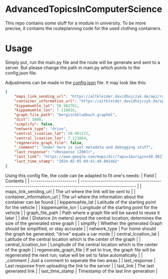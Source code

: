 # AdvancedTopicsInComputerScience
This repo contains some stuff for a module in university. To be more precise, it contains the routeplanning code for the used clothing containers.

# Usage
Simply put, run the main.py file and the route will be generate and sent to a server. But please change the path in main.py which points to the config.json file.

Adjustments can be made in the [config.json](config.json) file. It may look like this:

```json
{
    "maps_link_sending_url": "https://altkleider.davidhojczyk.de/api/route/add",
    "container_information_url": "https://altkleider.davidhojczyk.de/api/container/list",
    "kippemuehle_lat": 50.982761,
    "kippemuehle_lon": 7.118816,
    "graph_file_path": "bergischGladbach.graphml",
    "dist": 5000,
    "simplify": false,
    "network_type": "drive",
    "central_lcoation_lat": 50.991172,
    "central_lcoation_lon": 7.123864,
    "regenerate_graph_file": false,
    "_comment": "Under here is just metadata and debugging stuff",
    "last_response": "<Response [200]>",
    "last_link": "https://www.google.com/maps/dir/?api=1&origin=50.982761,7.118816&waypoints=50.9847289,7.1223194|50.9842428,7.1089422|50.9827208,7.1096795|50.9838711,7.1192476|50.982761,7.118816|50.9798778,7.1189576|50.9762587,7.1213779|50.9843256,7.1261781&destination=50.982761,7.118816",
    "last_time_stamp": "2024-02-05 09:41:49.001462"
}
```

Using this config file, the code can be adapted to fit one's needs:
|           Field           | Contents                                                                                                  |
| ----------------------- | --------------------------------------------------------------------------------------------------------- |
|   maps_link_sending_url   | The url where the link will be sent to                                                                    |
| container_information_url | The url where the information about the container can be found                                            |
|      kippemuehle_lat      | Latitude of the starting point for the vehicle                                                            |
|      kippemuehle_lon      | Longitude of the starting point for the vehicle                                                           |
|      graph_file_path      | Path where a graph file will be saved to reuse it later                                                   |
|           dist            | Distance (in meters) aroud the central location; determines the size of the generated stree graph                     |
|         simplify          | Whether the generated Graph should be simplified, or stay accurate                                        |
|       network_type        | For home should the graph be generated; "drive" equals a car mode                                         |
|   central_lcoation_lat    | Latitude of the central location which is the center of the graph                                         |
|   central_lcoation_lon    | Longitude of the central location which is the center of the graph                                        |
|   regenerate_graph_file   | If set to true, the graph file will be regenerated the next run; value will be set to false automatically |
|         _comment          | Just a comment to seperate the two areas                                                                  |
|       last_response       | Last response from uploading the link to the server                                                       |
|         last_link         | The last generated link                                                                                   |
|      last_time_stamp      | Timestamp of the last linn generation                                                                     |
